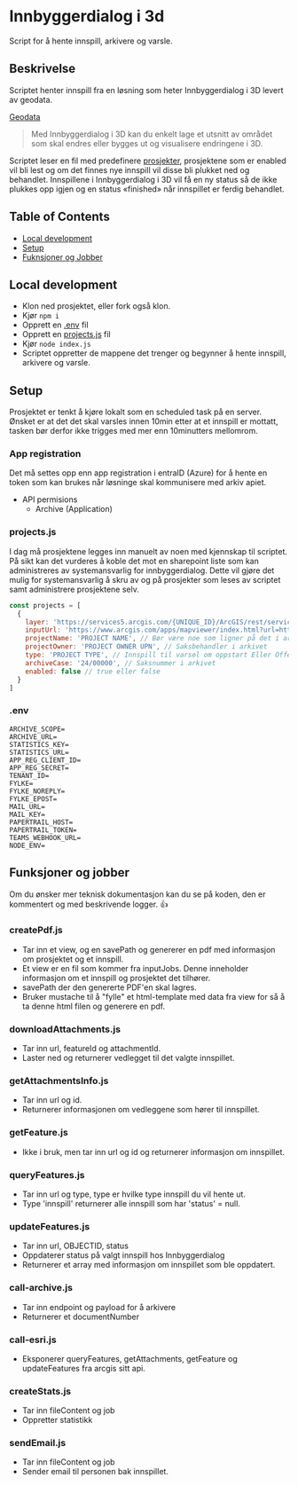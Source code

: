# Innbyggerdialog i 3d
Script for å hente innspill, arkivere og varsle.
## Beskrivelse
Scriptet henter innspill fra en løsning som heter Innbyggerdialog i 3D levert av geodata.

[Geodata](https://www.geodata.no/produkter-og-tjenester/3d)
> Med Innbyggerdialog i 3D kan du enkelt lage et utsnitt av området som skal endres eller bygges ut og visualisere endringene i 3D.

Scriptet leser en fil med predefinere [prosjekter](#projectsjs), prosjektene som er enabled vil bli lest og om det finnes nye innspill vil disse bli plukket ned og behandlet. Innspillene i Innbyggerdialog i 3D vil få en ny status så de ikke plukkes opp igjen og en status «finished» når innspillet er ferdig behandlet. 

## Table of Contents
- [Local development](#local-development)
- [Setup](#setup)
- [Fuknsjoner og Jobber](#funksjoner-og-jobber)


## Local development
- Klon ned prosjektet, eller fork også klon.
- Kjør ``npm i``
- Opprett en [.env](#env) fil
- Opprett en [projects.js](#projectsjs) fil
- Kjør ``node index.js``
- Scriptet oppretter de mappene det trenger og begynner å hente innspill, arkivere og varsle.

## Setup
Prosjektet er tenkt å kjøre lokalt som en scheduled task på en server. Ønsket er at det det skal varsles innen 10min etter at et innspill er mottatt, tasken bør derfor ikke trigges med mer enn 10minutters mellomrom.

### App registration
Det må settes opp enn app registration i entraID (Azure) for å hente en token som kan brukes når løsninge skal kommunisere med arkiv apiet.
- API permisions
  - Archive (Application)

### projects.js
I dag må prosjektene legges inn manuelt av noen med kjennskap til scriptet. På sikt kan det vurderes å koble det mot en sharepoint liste som kan administreres av systemansvarlig for innbyggerdialog. Dette vil gjøre det mulig for systemansvarlig å skru av og på prosjekter som leses av scriptet samt administrere prosjektene selv.
```javascript
const projects = [
  {
    layer: 'https://services5.arcgis.com/{UNIQUE_ID}/ArcGIS/rest/services/{UNIQUE_ID}/FeatureServer/0', // Lenke til prosjektet
    inputUrl: 'https://www.arcgis.com/apps/mapviewer/index.html?url=https://services-eu1.arcgis.com/{UNIQUE_ID}/ArcGIS/rest/services/{PROJECT}/FeatureServer/2&source=sd', // En lenke til et kart som viser alle innspillene.
    projectName: 'PROJECT NAME', // Bør være noe som ligner på det i arkivet
    projectOwner: 'PROJECT OWNER UPN', // Saksbehandler i arkivet
    type: 'PROJECT TYPE', // Innspill til varsel om oppstart Eller Offentlig Ettersyn
    archiveCase: '24/00000', // Saksnummer i arkivet
    enabled: false // true eller false
  }
]
```
### .env
```
ARCHIVE_SCOPE=
ARCHIVE_URL=
STATISTICS_KEY=
STATISTICS_URL=
APP_REG_CLIENT_ID=
APP_REG_SECRET=
TENANT_ID=
FYLKE=
FYLKE_NOREPLY=
FYLKE_EPOST=
MAIL_URL=
MAIL_KEY=
PAPERTRAIL_HOST=
PAPERTRAIL_TOKEN=
TEAMS_WEBHOOK_URL=
NODE_ENV=
```

## Funksjoner og jobber
Om du ønsker mer teknisk dokumentasjon kan du se på koden, den er kommentert og med beskrivende logger. 👍

### createPdf.js
- Tar inn et view, og en savePath og genererer en pdf med informasjon om prosjektet og et innspill.
- Et view er en fil som kommer fra inputJobs. Denne inneholder informasjon om et innspill og prosjektet det tilhører.
- savePath der den genererte PDF'en skal lagres.
- Bruker mustache til å "fylle" et html-template med data fra view for så å ta denne html filen og generere en pdf.

### downloadAttachments.js
- Tar inn url, featureId og attachmentId.
- Laster ned og returnerer vedlegget til det valgte innspillet.

### getAttachmentsInfo.js
- Tar inn url og id.
- Returnerer informasjonen om vedleggene som hører til innspillet.

### getFeature.js
- Ikke i bruk, men tar inn url og id og returnerer informasjon om innspillet.

### queryFeatures.js
- Tar inn url og type, type er hvilke type innspill du vil hente ut.
- Type 'innspill' returnerer alle innspill som har 'status' = null. 

### updateFeatures.js
- Tar inn url, OBJECTID, status
- Oppdaterer status på valgt innspill hos Innbyggerdialog
- Returnerer et array med informasjon om innspillet som ble oppdatert.

### call-archive.js
- Tar inn endpoint og payload for å arkivere
- Returnerer et documentNumber

### call-esri.js
- Eksponerer queryFeatures, getAttachments, getFeature og updateFeatures fra arcgis sitt api.

### createStats.js
- Tar inn fileContent og job
- Oppretter statistikk 

### sendEmail.js
- Tar inn fileContent og job
- Sender email til personen bak innspillet.


